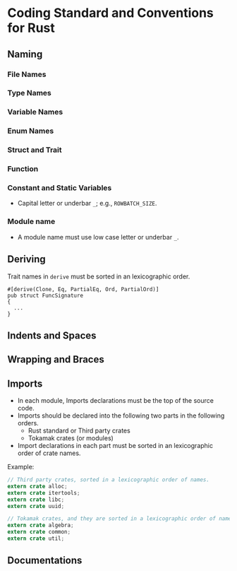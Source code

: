 # Coding Standard and Conventions for Rust

## Naming

### File Names

### Type Names

### Variable Names

### Enum Names

### Struct and Trait

### Function

### Constant and Static Variables
 * Capital letter or underbar ``_``; e.g., ``ROWBATCH_SIZE``.

### Module name
 * A module name must use low case letter or underbar ``_``.

## Deriving

Trait names in ``derive`` must be sorted in an lexicographic order.
```
#[derive(Clone, Eq, PartialEq, Ord, PartialOrd)]
pub struct FuncSignature
{
  ...
}
```

## Indents and Spaces

## Wrapping and Braces

## Imports
 * In each module, Imports declarations must be the top of the source code.
 * Imports should be declared into the following two parts in the following 
 orders.
   * Rust standard or Third party crates
   * Tokamak crates (or modules)
 * Import declarations in each part must be sorted in an lexicographic order 
 of crate names.

Example:
```rust
// Third party crates, sorted in a lexicographic order of names.
extern crate alloc;
extern crate itertools;
extern crate libc;
extern crate uuid;

// Tokamak crates, and they are sorted in a lexicographic order of names.
extern crate algebra;
extern crate common;
extern crate util;
```

## Documentations
